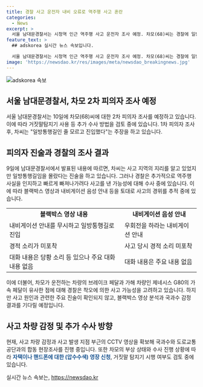```yaml
---
title: 경찰 사고 운전자 내비 오류로 역주행 사고 혼란
categories:
  - News
excerpt: >
  서울 남대문경찰서는 시청역 인근 역주행 사고 운전자 조사 예정. 차모(68)씨는 경찰에 일방통행길인 줄 모르고 진입 주장. 경찰, 10일 2차 피의자 조사 예정. 차씨, 사고 지역 지리감은 있지만 일방통행길 몰랐다고 진술. 피의자가 역주행 사실 인지 후 사고 의도 여부 조사 중. 블랙박스 영상에서 내비게이션 안내음성 확인. 사고 원인 추정 블랙박스 대화내용 없어. 찬서 만족 반드시 차량 볼을 실제로 같은 대의 때문됩니다. 
feature_text: >
  ## adskorea 실시간 뉴스 속보입니다.

  서울 남대문경찰서는 시청역 인근 역주행 사고 운전자 조사 예정. 차모(68)씨는 경찰에 일방통행길인 줄 모르고 진입 주장. 경찰, 10일 2차 피의자 조사 예정. 차씨, 사고 지역 지리감은 있지만 일방통행길 몰랐다고 진술. 피의자가 역주행 사실 인지 후 사고 의도 여부 조사 중. 블랙박스 영상에서 내비게이션 안내음성 확인. 사고 원인 추정 블랙박스 대화내용 없어. 찬서 만족 반드시 차량 볼을 실제로 같은 대의 때문됩니다. 
image: 'https://newsdao.kr/res/images/meta/newsdao_breakingnews.jpg'
---
```


<p><img src="https://newsdao.kr/res/images/meta/newsdao_breakingnews.jpg" alt="adskorea 속보" /></p>

<h2 data-ke-size="size26">서울 남대문경찰서, 차모 2차 피의자 조사 예정</h2>

<p data-ke-size="size16">서울 남대문경찰서는 10일에 차모(68)씨에 대한 2차 피의자 조사를 예정하고 있습니다. 이에 따라 거짓말탐지기 사용 등 추가 수사 방법을 검토 중에 있습니다. 1차 피의자 조사 후, 차씨는 "일방통행길인 줄 모르고 진입했다"는 주장을 하고 있습니다.</p>

<h2 data-ke-size="size26">피의자 진술과 경찰의 조사 결과</h2>

<p data-ke-size="size16">9일에 남대문경찰서에서 발표된 내용에 따르면, 차씨는 사고 지역의 지리를 알고 있었지만 일방통행길임을 몰랐다는 진술을 하고 있습니다. 그러나 경찰은 추가적으로 역주행 사실을 인지하고 빠르게 빠져나가려다 사고를 낸 가능성에 대해 수사 중에 있습니다. 이에 따라 블랙박스 영상과 내비게이션 음성 안내 등을 토대로 사고의 경위를 추적 중에 있습니다.</p>

<table>
    <tr>
        <td style="text-align: center; height: 17px;"><b>블랙박스 영상 내용</b></td>
        <td style="text-align: center; height: 17px;"><b>내비게이션 음성 안내</b></td>
    </tr>
    <tr>
        <td>내비게이션 안내를 무시하고 일방통행길로 진입</td>
        <td>우회전을 하라는 내비게이션 안내</td>
    </tr>
    <tr>
        <td>경적 소리가 미포착</td>
        <td>사고 당시 경적 소리 미포착</td>
    </tr>
    <tr>
        <td>대화 내용은 당황 소리 등 있으나 주요 대화 내용 없음</td>
        <td>대화 내용은 주요 내용 없음</td>
    </tr>
</table>

<p data-ke-size="size16">이에 더불어, 차모가 운전하는 차량의 브레이크 페달과 가해 차량인 제네시스 G80의 가속 페달이 유사한 점에 대해 경찰은 착오에 의한 사고 가능성을 고려하고 있습니다. 하지만 사고 원인과 관련한 주요 진술이 확인되지 않고, 블랙박스 영상 분석과 국과수 감정 결과를 기다릴 예정입니다.</p>

<h2 data-ke-size="size26">사고 차량 감정 및 추가 수사 방향</h2>

<p data-ke-size="size16">현재, 사고 차량 감정과 사고 발생 지점 부근의 CCTV 영상을 확보해 국과수와 도로교통공단과의 합동 현장조사를 진행 중입니다. 또한 차모의 부상 상태와 수사 진행 상황에 따라 <b><span style="color: #1a5490;">자택이나 핸드폰에 대한 (압수수색) 영장 신청</span></b>, 거짓말 탐지기 시행 여부도 검토 중에 있습니다.</p>
실시간 뉴스 속보는, <a href="https://newsdao.kr" rel="dofollow">https://newsdao.kr</a>


